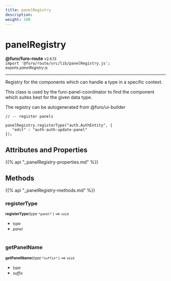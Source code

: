 ```yaml
---
title: panelRegistry
description: 
weight: 100
---
```


# panelRegistry

**@furo/furo-route** <small>v2.6.13</small>
<br>`import '@furo/route/src/lib/panelRegistry.js';`<small>
<br>exports *panelRegistry* js</small>


****

Registry for the components which can handle a type in a specific context.

This class is used by the furo-panel-coordinator to find the component which suites best for the given data type.

The registry can be autogenerated from @furo/ui-builder

```
// -- register panels

panelRegistry.registerType("auth.AuthEntity", {
   "edit" : "auth-auth-update-panel"
});
```

## Attributes and Properties
{{% api "_panelRegistry-properties.md" %}}







## Methods
{{% api "_panelRegistry-methods.md" %}}


### **registerType**
<small>**registerType**(*type* `` *panel* `` ) ⟹ `void`</small>



- <small>*type* </small>
- <small>*panel* </small>
<br><br>

### **getPanelName**
<small>**getPanelName**(*type* `` *suffix* `` ) ⟹ `void`</small>



- <small>*type* </small>
- <small>*suffix* </small>
<br><br>

